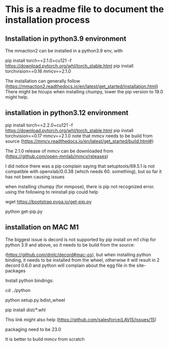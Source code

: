 # This is a readme file to document the installation process

## Installation in python3.9 environment 

The mmaction2 can be installed in a python3.9 env, with 

pip install torch==2.1.0+cu121 -f https://download.pytorch.org/whl/torch_stable.html
pip install torchvision==0.16
mmcv==2.1.0

The installation can generally follow (https://mmaction2.readthedocs.io/en/latest/get_started/installation.html)
There might be hicups when installing chumpy, lower the pip version to 19.0 might help.

## installation in python3.12 environment

pip install torch==2.2.0+cu121 -f https://download.pytorch.org/whl/torch_stable.html
pip install torchvision==0.17
mmcv==2.1.0
note that mmcv needs to be build from source (https://mmcv.readthedocs.io/en/latest/get_started/build.html#)

The 2.1.0 release of mmcv can be downloaded from (https://github.com/open-mmlab/mmcv/releases)

I did notice there was a pip complain saying that setuptools/69.5.1 is not compatible with openxlab/0.0.38 (which needs 60. something), but so far it has not been causing issues

when installing chumpy (for mmpose), there is pip not recognized error. using the following to reinstall pip could help

wget https://bootstrap.pypa.io/get-pip.py

python get-pip.py

## installation on MAC M1

The biggest issue is decord is not supported by pip install on m1 chip for python 3.9 and above, so it needs to be build from the source:

(https://github.com/dmlc/decord#mac-os), but when installing python binding, it needs to be installed from the wheel, otherwise it will result in 2 decord 0.6.0 and python will complain about the egg file in the site-packages

Install python bindings:

cd ../python

python setup.py bdist_wheel

pip install dist/*.whl

This link might also help (https://github.com/salesforce/LAVIS/issues/15)

packaging need to be 23.0

It is better to build mmcv from scratch





